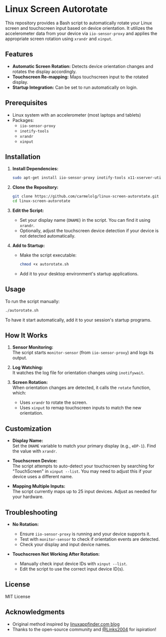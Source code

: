 # Linux Screen Autorotate

This repository provides a Bash script to automatically rotate your Linux screen and touchscreen input based on device orientation. It utilizes the accelerometer data from your device via `iio-sensor-proxy` and applies the appropriate screen rotation using `xrandr` and `xinput`.

## Features

- **Automatic Screen Rotation:** Detects device orientation changes and rotates the display accordingly.
- **Touchscreen Re-mapping:** Maps touchscreen input to the rotated display.
- **Startup Integration:** Can be set to run automatically on login.

## Prerequisites

- Linux system with an accelerometer (most laptops and tablets)
- Packages:
  - `iio-sensor-proxy`
  - `inotify-tools`
  - `xrandr`
  - `xinput`

## Installation

1. **Install Dependencies:**

   ```bash
   sudo apt-get install iio-sensor-proxy inotify-tools x11-xserver-utils xinput
   ```

2. **Clone the Repository:**

   ```bash
   git clone https://github.com/carmelolg/linux-screen-autorotate.git
   cd linux-screen-autorotate
   ```

3. **Edit the Script:**

   - Set your display name (`DNAME`) in the script. You can find it using `xrandr`.
   - Optionally, adjust the touchscreen device detection if your device is not detected automatically.

4. **Add to Startup:**

   - Make the script executable:
     ```bash
     chmod +x autorotate.sh
     ```
   - Add it to your desktop environment's startup applications.

## Usage

To run the script manually:

```bash
./autorotate.sh
```

To have it start automatically, add it to your session's startup programs.

## How It Works

1. **Sensor Monitoring:**  
   The script starts `monitor-sensor` (from `iio-sensor-proxy`) and logs its output.

2. **Log Watching:**  
   It watches the log file for orientation changes using `inotifywait`.

3. **Screen Rotation:**  
   When orientation changes are detected, it calls the `rotate` function, which:
   - Uses `xrandr` to rotate the screen.
   - Uses `xinput` to remap touchscreen inputs to match the new orientation.

## Customization

- **Display Name:**  
  Set the `DNAME` variable to match your primary display (e.g., `eDP-1`). Find the value with `xrandr`.

- **Touchscreen Device:**  
  The script attempts to auto-detect your touchscreen by searching for "TouchScreen" in `xinput --list`. You may need to adjust this if your device uses a different name.

- **Mapping Multiple Inputs:**  
  The script currently maps up to 25 input devices. Adjust as needed for your hardware.

## Troubleshooting

- **No Rotation:**  
  - Ensure `iio-sensor-proxy` is running and your device supports it.
  - Test with `monitor-sensor` to check if orientation events are detected.
  - Check your display and input device names.

- **Touchscreen Not Working After Rotation:**  
  - Manually check input device IDs with `xinput --list`.
  - Edit the script to use the correct input device ID(s).

## License

MIT License

## Acknowledgments

- Original method inspired by [linuxappfinder.com blog](https://linuxappfinder.com/blog/auto_screen_rotation_in_ubuntu)
- Thanks to the open-source community and [@Links2004](https://github.com/Links2004) for ispiration!
